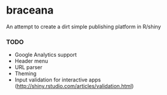 braceana
========

An attempt to create a dirt simple publishing platform in R/shiny


### TODO
- Google Analytics support
- Header menu
- URL parser
- Theming
- Input validation for interactive apps (http://shiny.rstudio.com/articles/validation.html)


